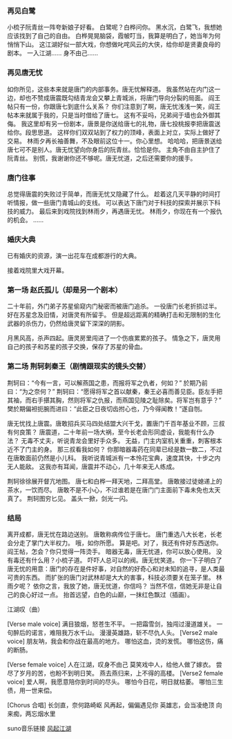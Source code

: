 ### 再见白鹭
小梳子阮青丝一阵夸新娘子好看。
白鹭呢？白桦问你。
黑水沉，白鹭飞，我想她应该找到了自己的自由。
白桦晃晃脑袋，霞帔叮当，我算是明白了，她当年为何悄悄下山。
这江湖好似一部大戏，你想做叱咤风云的大侠，给你却是贤妻良母的剧本。
一入江湖……
身不由己……

### 再见唐无忧
如你所见，这些本来就是唐门的内部事务。唐无忧解释道。
我虽然站在内门这一边，却也不赞成唐震既勾结青龙会又攀上青城派，将唐门导向分裂的局面。
阎王帖只有一份，你跟唐七到底什么关系？
你们注意到了啊，唐无忧浅浅一笑，阎王帖本来就属于我的，只是当时借给了唐七。
这有不妥吗，兄弟阋于墙也会外御其侮。
我这里却有另一份剧本，唐景是你送给唐七的礼物，唐七投桃报李把唐震送给你。段思思道。
这样你们双双站到了权力的顶峰，表面上对立，实际上做好了交易。
林雨夕再长袖善舞，不及眼前这位十一。你心里想。
哈哈哈，把唐景送给唐七可不是别人。唐无忧望向你身后的阮青丝。恰恰是你。
主角不由自主护住了阮青丝。
别慌，我谢谢你还不够呢。唐无忧道，之后还需要你的援手。

### 唐门往事
总觉得唐震的失败过于简单，而唐无忧又隐藏了什么。
趁着这几天平静的时间打听情报，做一些唐门青城山的支线。
可以表达下唐门对于科技的探索并展示下科技的威力。
最后来到戏院找到林雨夕，再遇唐无忧。
林雨夕，你现在有一个报仇的机会。
……

### 婚庆大典
已有婚庆的资源，演一出花车在成都游行的大典。

接着戏院里大戏开幕。

### 第一场 赵氏孤儿（却是另一个剧本）
二十年前，外门弟子苏星偷窥内门秘密而被唐门追杀。
一役唐门长老折损过半。
好在苏星念及旧情，对唐灵有所留手。
但是超远距离的精确打击和无限制的生化武器的杀伤力，仍然给唐灵留下深深的阴影。

月黑风高，杀声四起。唐灵房里闯进了一个伤痕累累的孩子。
情急之下，唐灵用自己的孩子和苏星的孩子交换，保存了苏星的骨血。

### 第二场 荆轲刺秦王（剧情跟现实的镜头交替）
荆轲曰：“今有一言，可以解燕国之患，而报将军之仇者，何如？”
於期乃前曰：“为之奈何？”
荆轲曰：“愿得将军之首以献秦，秦王必喜而善见臣。臣左手把其袖，而右手揕其胸，然则将军之仇报，而燕国见陵之耻除矣。将军岂有意乎？”
樊於期偏袒扼腕而进曰：“此臣之日夜切齿拊心也，乃今得闻教！”遂自刎。

唐无忧找上唐震。唐敢招兵买马四处结盟大兴干戈，置唐门千百年基业不顾，三叔有何良策？
唐震道，二十年前一场大祸，至今长老会形同虚设，我能有什么办法？
无毒不丈夫，听说青龙会里好手众多。
无益，门主内室机关重重，刺客根本近不了门主的身。
那三叔看我如何？
你那暗器毒药在同辈已经是数一数二，不过在唐敢面前仍然是小儿科。
我听说青城派有一本怜花宝典，速度其快，十步之内无人能敌。
这我亦有耳闻，唐震并不动心，几十年来无人练成。

荆轲徐徐展开督亢地图。
唐七和白桦一拜天地，二拜高堂。
唐敢接过徒媳递上的茶水，一饮而尽。
唐敢不是不小心，不过谁若是在唐门门主面前下毒未免也太天真了。
荆轲图穷匕见。
盖头一掀，剑光一闪。

### 结局
离开成都，唐无忧在路边送别。
唐敢称病传位于唐七。
唐门重选八大长老，长老会分走了掌门大半权力。
哦，如你所愿。
算是吧。对了，我还有件好东西送你。
阎王帖，怎会？你只觉得一阵烫手。
暗器无毒，唐无忧道，你可以放心使用。
没有毒还有什么用？小梳子道。
吓吓人总可以的阀。唐无忧笑道。
你一下子明白了唐无忧的用意：唐门的存在是件好事，对自然的好奇心和对未知的追寻，是人类最可贵的东西。
而扩张的唐门对武林却是大大的害事，科技必须要关在笼子里。
林雨夕呢？
依你之言，我放了她，唐无忧道，你信吗？
当然不信，信她无非是让自己的良心好过一点。
抬首远望，白色的山巅，一抹红色飘过（插画）。

江湖叹（曲）

[Verse  male voice]
满目狼烟，怒苍生不平。
一把霜雪剑，独闯过漫道雄关。
一句醉后的诺言，难阻我万水千山。
漫漫英雄路，斩不尽仇人头。
[Verse2  male voice]
朋友呐，我会和你战在最高的地方。
哪怕这血，烫的发慌。
哪怕这伤，痛的断肠。

[Verse female voice]
人在江湖，叹身不由己
莫笑戏中人，给他人做了嫁衣。
尝尽了岁月的苦，也盼不到明日笑。
燕去燕归来，上不得的高楼。
[Verse2 female voice]
爱人啊，我愿意陪你到时间的尽头。
哪怕今日花，明日就枯萎。
哪怕三生债，用一世来偿。

[Chorus 合唱]
长剑直，奈何路崎岖
风再起，偏偏遇见你
英雄志，会当凌绝顶
向来痴，两忘烟水里

suno音乐链接 [风起江湖](https://app.suno.ai/song/61b670ba-6d24-49ee-b829-a15ad61015a6)
